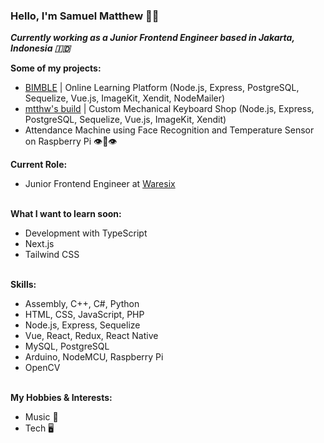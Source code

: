  ### Hello, I'm Samuel Matthew 👋🏻

***Currently working as a Junior Frontend Engineer based in Jakarta, Indonesia 🇮🇩***

**Some of my projects:**
* [BIMBLE](https://bimble-id.web.app) | Online Learning Platform (Node.js, Express, PostgreSQL, Sequelize, Vue.js, ImageKit, Xendit, NodeMailer)
* [mtthw's build](https://mtthwsbuild.web.app) | Custom Mechanical Keyboard Shop (Node.js, Express, PostgreSQL, Sequelize, Vue.js, ImageKit, Xendit)
* Attendance Machine using Face Recognition and Temperature Sensor on Raspberry Pi 👁👄👁

**Current Role:**
* Junior Frontend Engineer at [Waresix](https://waresix.com)

\
**What I want to learn soon:**
* Development with TypeScript
* Next.js
* Tailwind CSS

\
**Skills:**
* Assembly, C++, C#, Python
* HTML, CSS, JavaScript, PHP
* Node.js, Express, Sequelize
* Vue, React, Redux, React Native
* MySQL, PostgreSQL
* Arduino, NodeMCU, Raspberry Pi
* OpenCV

\
**My Hobbies & Interests:**
* Music 🎹
* Tech 🖥
